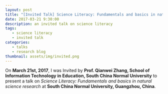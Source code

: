 ```yaml
---
layout: post
title: "[Invited Talk] Science Literacy: Fundamentals and basics in natural science research"
date: 2017-03-21 9:30:00
description: an invited talk on science literacy
tags: 
   - science literacy
   - invited talk
categories: 
   - talks
   - research blog
thumbnail: assets/img/invited.png
---
```


On **March 21st, 2017**, I was Invited by **Prof. Qianwei Zhang, School of Information Technology in Education, South China Normal University** to present a talk on *Science Literacy: Fundamentals and basics in natural science research* at **South China Normal University, Guangzhou, China**.
